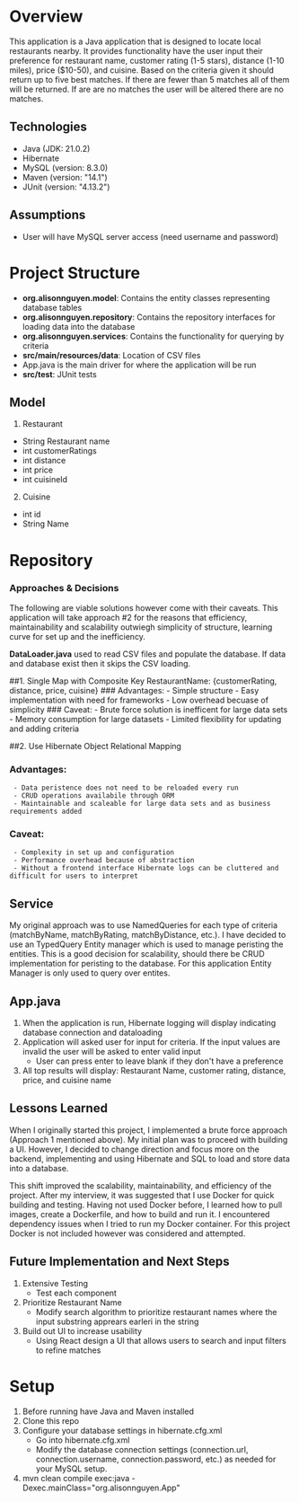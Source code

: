 # Overview
This application is a Java application that is designed to locate local restaurants nearby. It provides functionality 
have the user input their preference for restaurant name, customer rating (1-5 stars), distance (1-10 miles), 
price ($10-50), and cuisine. Based on the criteria given it should return up to five best matches. If there are fewer 
than 5 matches all of them will be returned. If are are no matches the user will be altered there are no matches. 

## Technologies
- Java (JDK: 21.0.2)
- Hibernate
- MySQL (version: 8.3.0)
- Maven (version: "14.1")
- JUnit (version: "4.13.2")

## Assumptions 
- User will have MySQL server access (need username and password)
  
# Project Structure
- **org.alisonnguyen.model**: Contains the entity classes representing database tables
- **org.alisonnguyen.repository**: Contains the repository interfaces for loading data into the database
- **org.alisonnguyen.services**: Contains the functionality for querying by criteria
- **src/main/resources/data**: Location of CSV files
- App.java is the main driver for where the application will be run 
- **src/test**: JUnit tests

## Model
1. Restaurant
  - String Restaurant name
  - int customerRatings
  - int distance
  - int price
  - int cuisineId
    
2. Cuisine
  - int id
  - String Name 

# Repository 
### Approaches & Decisions
The following are viable solutions however come with their caveats. This application will take approach #2 for the reasons that efficiency, maintainability and
scalability outwiegh simplicity of structure, learning curve for set up and the inefficiency. 

**DataLoader.java** used to read CSV files and populate the database. If data and database exist then it skips the CSV loading. 

##1. Single Map with Composite Key
   RestaurantName: {customerRating, distance, price, cuisine}
    ### Advantages:
     - Simple structure
     - Easy implementation with need for frameworks
     - Low overhead becuase of simplicity 
    ### Caveat:
     - Brute force solution is inefficent for large data sets
     - Memory consumption for large datasets
     - Limited flexibility for updating and adding criteria

##2. Use Hibernate Object Relational Mapping
   ### Advantages:
     - Data peristence does not need to be reloaded every run
     - CRUD operations availabile through ORM
     - Maintainable and scaleable for large data sets and as business requirements added 
   ### Caveat:
     - Complexity in set up and configuration
     - Performance overhead because of abstraction 
     - Without a frontend interface Hibernate logs can be cluttered and difficult for users to interpret 

## Service
My original approach was to use NamedQueries for each type of criteria (matchByName, matchByRating, matchByDistance, etc.).
I have decided to use an TypedQuery Entity manager which is used to manage peristing the entities. This is a good decision for scalability, should 
there be CRUD implementation for peristing to the database. For this application Entity Manager is only used to query over entites. 

## App.java 
1. When the application is run, Hibernate logging will display indicating database connection and dataloading
2. Application will asked user for input for criteria. If the input values are invalid the user will be asked to enter valid input
    - User can press enter to leave blank if they don't have a preference
3. All top results will display: Restaurant Name, customer rating, distance, price, and cuisine name
   
## Lessons Learned 
When I originally started this project, I implemented a brute force approach (Approach 1 mentioned above). My initial plan was to proceed with building a UI.
However, I decided to change direction and focus more on the backend, implementing and using Hibernate and SQL to load and store data into a database.

This shift improved the scalability, maintainability, and efficiency of the project. After my interview, it was suggested that I use Docker for quick building 
and testing. Having not used Docker before, I learned how to pull images, create a Dockerfile, and how to build and run it. I encountered dependency issues when 
I tried to run my Docker container. For this project Docker is not included however was considered and attempted. 

## Future Implementation and Next Steps
1. Extensive Testing
   - Test each component
3. Prioritize Restaurant Name
   - Modify search algorithm to prioritize restaurant names where the input substring apprears earleri in the string 
5. Build out UI to increase usability
   - Using React design a UI that allows users to search and input filters to refine matches

# Setup 
1. Before running have Java and Maven installed
2. Clone this repo
3. Configure your database settings in hibernate.cfg.xml
     - Go into hibernate.cfg.xml
     - Modify the database connection settings (connection.url, connection.username, connection.password, etc.) as needed for your MySQL setup.
5. mvn clean compile exec:java -Dexec.mainClass="org.alisonnguyen.App"
